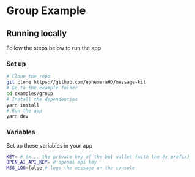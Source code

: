 # Group Example

## Running locally

Follow the steps below to run the app

### Set up

```bash [cmd]
# Clone the repo
git clone https://github.com/ephemeraHQ/message-kit
# Go to the example folder
cd examples/group
# Install the dependencies
yarn install
# Run the app
yarn dev
```

### Variables

Set up these variables in your app

```bash [cmd]
KEY= # 0x... the private key of the bot wallet (with the 0x prefix)
OPEN_AI_API_KEY= # openai api key
MSG_LOG=false # logs the message on the console
```
